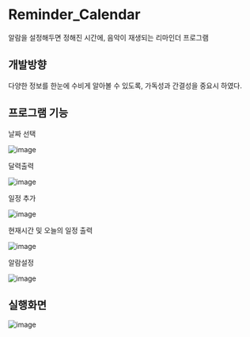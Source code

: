 # Reminder_Calendar

알람을 설정해두면 정해진 시간에, 음악이 재생되는 리마인더 프로그램

개발방향
----------------
다양한 정보를 한눈에 수비게 알아볼 수 있도록, 가독성과 간결성을 중요시 하였다.

프로그램 기능
----------------
날짜 선택

![image](https://user-images.githubusercontent.com/56360477/135053390-9b9604a9-1ac7-4c7a-8713-72244e76be7a.png)


달력출력

![image](https://user-images.githubusercontent.com/56360477/135053423-caf1a197-5e02-480b-86c3-43b489defde8.png)



일정 추가

![image](https://user-images.githubusercontent.com/56360477/135053458-9395e9a1-0867-4335-814e-1530bba6749a.png)


현재시간 및 오늘의 일정 출력

![image](https://user-images.githubusercontent.com/56360477/135053504-8d0f8ed9-924a-43a4-adac-a3ca679799b4.png)




알람설정

![image](https://user-images.githubusercontent.com/56360477/135053710-94b15e30-7885-4389-80f9-e201a76e4828.png)



실행화면
----------------------
![image](https://user-images.githubusercontent.com/56360477/135053758-b4e01571-31c9-4ffa-8773-991091f3373b.png)


